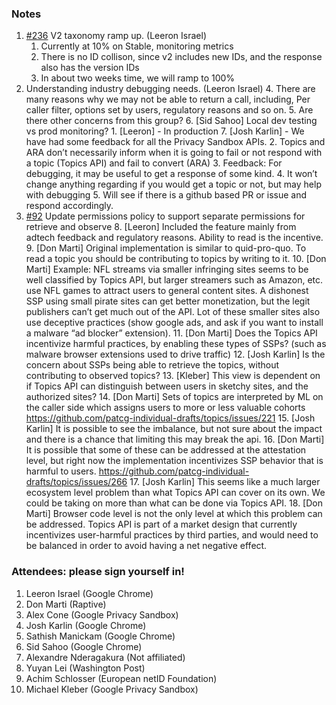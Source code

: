 ### Notes

1. [#236](https://github.com/patcg-individual-drafts/topics/issues/236) V2 taxonomy ramp up. (Leeron Israel)
    1. Currently at 10% on Stable, monitoring metrics
    2. There is no ID collison, since v2 includes new IDs, and the response also has the version IDs
    3. In about two weeks time, we will ramp to 100%
2. Understanding industry debugging needs. (Leeron Israel)
    4. There are many reasons why we may not be able to return a call, including, Per caller filter, options set by users, regulatory reasons and so on. 
    5. Are there other concerns from this group? 
    6. [Sid Sahoo] Local dev testing vs prod monitoring?
        1. [Leeron] - In production
    7. [Josh Karlin] - We have had some feedback for all the Privacy Sandbox APIs. 
        2. Topics and ARA don’t necessarily inform when it is going to fail or not respond with a topic (Topics API) and fail to convert (ARA)
        3. Feedback: For debugging, it may be useful to get a response of some kind. 
        4. It won’t change anything regarding  if you would get a topic or not,  but may help with debugging
        5. Will see if there is a github based PR or issue and respond accordingly. 
3. [#92](https://github.com/patcg-individual-drafts/topics/issues/92) Update permissions policy to support separate permissions for retrieve and observe
    8. [Leeron] Included the feature mainly from adtech feedback and regulatory reasons. Ability to read is the incentive.
    9. [Don Marti] Original implementation is similar to quid-pro-quo. To read a topic you should be contributing to topics by writing to it.
    10. [Don Marti] Example: NFL streams via smaller infringing sites seems to be well classified by Topics API, but larger streamers such as Amazon, etc. use NFL games to attract users to general content sites.  A dishonest SSP using small pirate sites can get better monetization, but the legit publishers can’t get much out of the API. Lot of these smaller sites also use deceptive practices (show google ads, and ask if you want to install a malware “ad blocker” extension). 
    11. [Don Marti] Does the Topics API incentivize harmful practices, by enabling these types of SSPs? (such as malware browser extensions used to drive traffic)
    12. [Josh Karlin] Is the concern about SSPs being able to retrieve the topics, without contributing to observed topics? 
    13. [Kleber] This view is dependent on if Topics API can distinguish between users in sketchy sites, and the authorized sites? 
    14. [Don Marti] Sets of topics are interpreted by ML on the caller side which assigns users to more or less valuable cohorts https://github.com/patcg-individual-drafts/topics/issues/221 
    15. [Josh Karlin] It is possible to see the imbalance, but not sure about the impact and there is a chance that limiting this may break the api. 
    16. [Don Marti] It is possible that some of these can be addressed at the attestation level, but right now the implementation incentivizes SSP behavior that is harmful to users. https://github.com/patcg-individual-drafts/topics/issues/266 
    17. [Josh Karlin] This seems like a much larger ecosystem level problem than what Topics API can cover on its own. We could be taking on more than what can be done via Topics API. 
    18. [Don Marti]  Browser code level is not the only level at which this problem can be addressed. Topics API is part of a market design that currently incentivizes user-harmful practices by third parties, and would need to be balanced in order to avoid having a net negative effect.

### Attendees: please sign yourself in!

1. Leeron Israel (Google Chrome)
2. Don Marti (Raptive)
3. Alex Cone (Google Privacy Sandbox)
4. Josh Karlin (Google Chrome) 
5. Sathish Manickam (Google Chrome)
6. Sid Sahoo (Google Chrome)
7. Alexandre Nderagakura (Not affiliated)
8. Yuyan Lei (Washington Post)
9. Achim Schlosser (European netID Foundation)
10. Michael Kleber (Google Privacy Sandbox)

